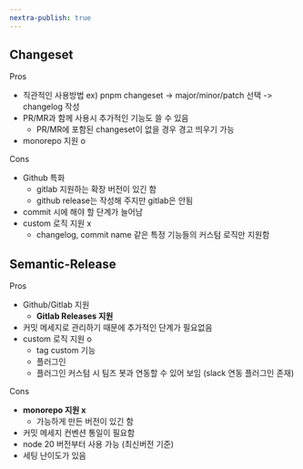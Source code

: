 ```yaml
---
nextra-publish: true
---
```


## Changeset

Pros
- 직관적인 사용방법 ex) pnpm changeset -> major/minor/patch 선택 -> changelog 작성
- PR/MR과 함께 사용시 추가적인 기능도 쓸 수 있음
    - PR/MR에 포함된 changeset이 없을 경우 경고 띄우기 가능
- monorepo 지원 o

Cons
- Github 특화
    - gitlab 지원하는 확장 버전이 있긴 함
    - github release는 작성해 주지만 gitlab은 안됨
- commit 시에 해야 할 단계가 늘어남
- custom 로직 지원 x
    - changelog, commit name 같은 특정 기능들의 커스텀 로직만 지원함


## Semantic-Release

Pros
- Github/Gitlab 지원
    - **Gitlab Releases 지원**
- 커밋 메세지로 관리하기 때문에 추가적인 단계가 필요없음
- custom 로직 지원 o
    - tag custom 기능
    - 플러그인
    - 플러그인 커스텀 시 팀즈 봇과 연동할 수 있어 보임 (slack 연동 플러그인 존재)


Cons
- **monorepo 지원 x**
    - 가능하게 만든 버전이 있긴 함
- 커밋 메세지 컨벤션 통일이 필요함
- node 20 버전부터 사용 가능 (최신버전 기준)
- 세팅 난이도가 있음